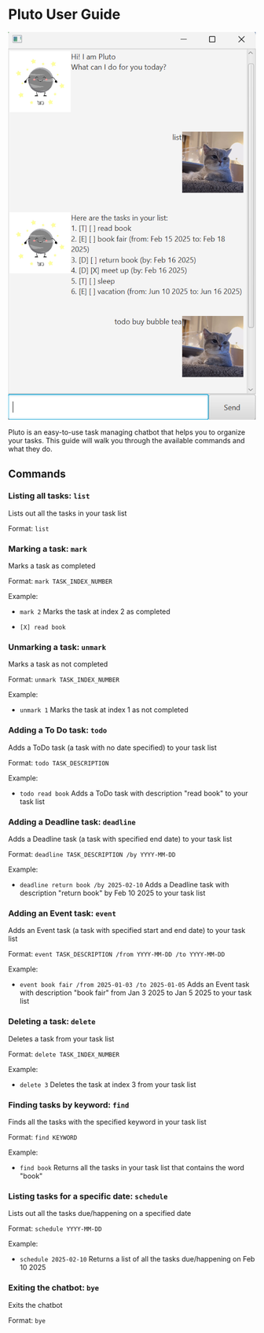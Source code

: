 # Pluto User Guide

![Photo of the chatbot](./Ui.png)

Pluto is an easy-to-use task managing chatbot that helps you to organize your tasks.
This guide will walk you through the available commands and what they do.

## Commands

### Listing all tasks: `list`
Lists out all the tasks in your task list

Format: `list`

### Marking a task: `mark`
Marks a task as completed

Format: `mark TASK_INDEX_NUMBER`

Example: 
- `mark 2` Marks the task at index 2 as completed
- ```
  [X] read book
  ```

### Unmarking a task: `unmark`
Marks a task as not completed

Format: `unmark TASK_INDEX_NUMBER`

Example:
- `unmark 1` Marks the task at index 1 as not completed

### Adding a To Do task: `todo`
Adds a ToDo task (a task with no date specified) to your task list 

Format: `todo TASK_DESCRIPTION`

Example: 
- `todo read book` Adds a ToDo task with description "read book" to your task list

### Adding a Deadline task: `deadline`
Adds a Deadline task (a task with specified end date) to your task list

Format: `deadline TASK_DESCRIPTION /by YYYY-MM-DD`

Example: 
- `deadline return book /by 2025-02-10` Adds a Deadline task with description "return book" by Feb 10 2025 to your task list

### Adding an Event task: `event`
Adds an Event task (a task with specified start and end date) to your task list

Format: `event TASK_DESCRIPTION /from YYYY-MM-DD /to YYYY-MM-DD`

Example: 
- `event book fair /from 2025-01-03 /to 2025-01-05` Adds an Event task with description "book fair" from Jan 3 2025 to Jan 5 2025 to your task list

### Deleting a task: `delete`
Deletes a task from your task list

Format: `delete TASK_INDEX_NUMBER`

Example: 
- `delete 3` Deletes the task at index 3 from your task list

### Finding tasks by keyword: `find`
Finds all the tasks with the specified keyword in your task list

Format: `find KEYWORD`

Example: 
- `find book` Returns all the tasks in your task list that contains the word "book"

### Listing tasks for a specific date: `schedule`
Lists out all the tasks due/happening on a specified date

Format: `schedule YYYY-MM-DD`

Example: 
- `schedule 2025-02-10` Returns a list of all the tasks due/happening on Feb 10 2025

### Exiting the chatbot: `bye`
Exits the chatbot

Format: `bye`
